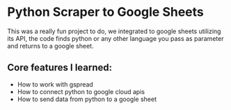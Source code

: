 # Python Scraper to Google Sheets

This was a really fun project to do, we integrated to google sheets utilizing its API, the code finds python or any other language you pass as parameter and returns to a google sheet.

## Core features I learned:
* How to work with gspread
* How to connect python to google cloud apis
* How to send data from python to a google sheet
